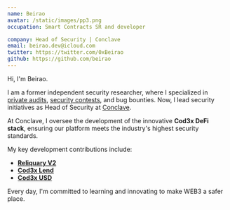 ```yaml
---
name: Beirao
avatar: /static/images/pp3.png
occupation: Smart Contracts SR and developer

company: Head of Security | Conclave
email: beirao.dev@icloud.com
twitter: https://twitter.com/0xBeirao
github: https://github.com/beirao
---
```


Hi, I'm Beirao.

I am a former independent security researcher, where I specialized in [private audits](/tags/reports), [security contests](https://code4rena.com/@0xBeirao), and bug bounties. Now, I lead security initiatives as Head of Security at [Conclave](https://conclave.io/).

At Conclave, I oversee the development of the innovative **Cod3x DeFi stack**, ensuring our platform meets the industry's highest security standards.

My key development contributions include:

- [**Reliquary V2**](https://github.com/Cod3x-Labs/Reliquary)
- [**Cod3x Lend**](https://github.com/Cod3x-Labs/Cod3x-Lend)
- [**Cod3x USD**](https://github.com/Cod3x-Labs/Cod3x-USD)

Every day, I'm committed to learning and innovating to make WEB3 a safer place.
